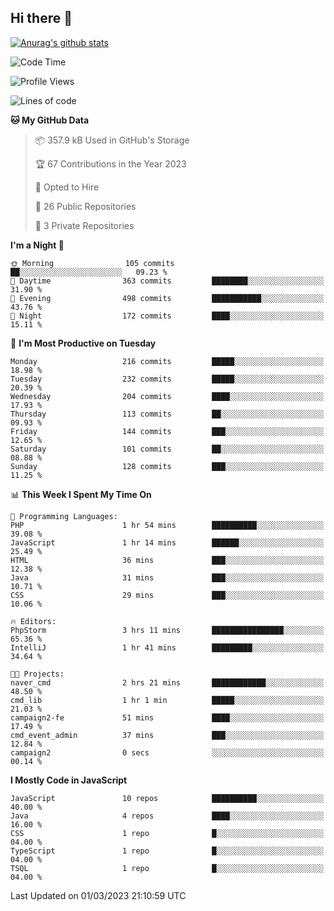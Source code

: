 ## Hi there 👋

[![Anurag's github stats](https://github-readme-stats.vercel.app/api?username=Songwonseok)](https://github.com/anuraghazra/github-readme-stats)



<!--START_SECTION:waka-->
![Code Time](http://img.shields.io/badge/Code%20Time-2%2C102%20hrs%2042%20mins-blue)

![Profile Views](http://img.shields.io/badge/Profile%20Views-4-blue)

![Lines of code](https://img.shields.io/badge/From%20Hello%20World%20I%27ve%20Written--19.0%20million%20lines%20of%20code-blue)

**🐱 My GitHub Data** 

> 📦 357.9 kB Used in GitHub's Storage 
 > 
> 🏆 67 Contributions in the Year 2023
 > 
> 💼 Opted to Hire
 > 
> 📜 26 Public Repositories 
 > 
> 🔑 3 Private Repositories 
 > 
**I'm a Night 🦉** 

```text
🌞 Morning                105 commits         ██░░░░░░░░░░░░░░░░░░░░░░░   09.23 % 
🌆 Daytime                363 commits         ████████░░░░░░░░░░░░░░░░░   31.90 % 
🌃 Evening                498 commits         ███████████░░░░░░░░░░░░░░   43.76 % 
🌙 Night                  172 commits         ████░░░░░░░░░░░░░░░░░░░░░   15.11 % 
```
📅 **I'm Most Productive on Tuesday** 

```text
Monday                   216 commits         █████░░░░░░░░░░░░░░░░░░░░   18.98 % 
Tuesday                  232 commits         █████░░░░░░░░░░░░░░░░░░░░   20.39 % 
Wednesday                204 commits         ████░░░░░░░░░░░░░░░░░░░░░   17.93 % 
Thursday                 113 commits         ██░░░░░░░░░░░░░░░░░░░░░░░   09.93 % 
Friday                   144 commits         ███░░░░░░░░░░░░░░░░░░░░░░   12.65 % 
Saturday                 101 commits         ██░░░░░░░░░░░░░░░░░░░░░░░   08.88 % 
Sunday                   128 commits         ███░░░░░░░░░░░░░░░░░░░░░░   11.25 % 
```


📊 **This Week I Spent My Time On** 

```text
💬 Programming Languages: 
PHP                      1 hr 54 mins        ██████████░░░░░░░░░░░░░░░   39.08 % 
JavaScript               1 hr 14 mins        ██████░░░░░░░░░░░░░░░░░░░   25.49 % 
HTML                     36 mins             ███░░░░░░░░░░░░░░░░░░░░░░   12.38 % 
Java                     31 mins             ███░░░░░░░░░░░░░░░░░░░░░░   10.71 % 
CSS                      29 mins             ███░░░░░░░░░░░░░░░░░░░░░░   10.06 % 

🔥 Editors: 
PhpStorm                 3 hrs 11 mins       ████████████████░░░░░░░░░   65.36 % 
IntelliJ                 1 hr 41 mins        █████████░░░░░░░░░░░░░░░░   34.64 % 

🐱‍💻 Projects: 
naver_cmd                2 hrs 21 mins       ████████████░░░░░░░░░░░░░   48.50 % 
cmd_lib                  1 hr 1 min          █████░░░░░░░░░░░░░░░░░░░░   21.03 % 
campaign2-fe             51 mins             ████░░░░░░░░░░░░░░░░░░░░░   17.49 % 
cmd_event_admin          37 mins             ███░░░░░░░░░░░░░░░░░░░░░░   12.84 % 
campaign2                0 secs              ░░░░░░░░░░░░░░░░░░░░░░░░░   00.14 % 
```

**I Mostly Code in JavaScript** 

```text
JavaScript               10 repos            ██████████░░░░░░░░░░░░░░░   40.00 % 
Java                     4 repos             ████░░░░░░░░░░░░░░░░░░░░░   16.00 % 
CSS                      1 repo              █░░░░░░░░░░░░░░░░░░░░░░░░   04.00 % 
TypeScript               1 repo              █░░░░░░░░░░░░░░░░░░░░░░░░   04.00 % 
TSQL                     1 repo              █░░░░░░░░░░░░░░░░░░░░░░░░   04.00 % 
```




 Last Updated on 01/03/2023 21:10:59 UTC
<!--END_SECTION:waka-->
